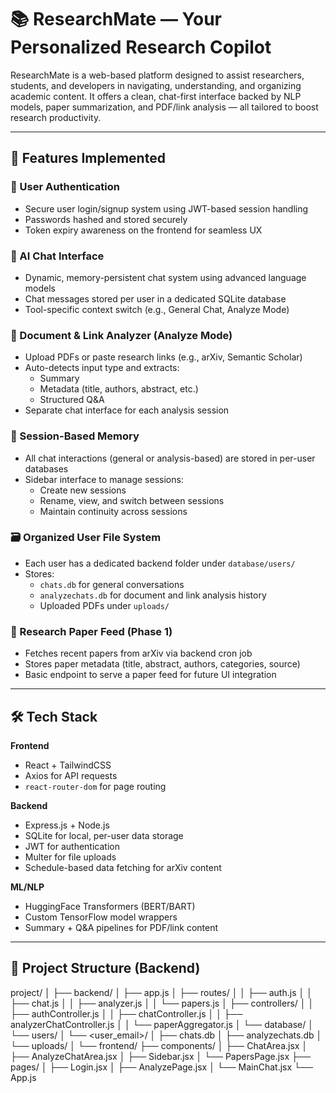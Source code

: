 # 📚 ResearchMate — Your Personalized Research Copilot

ResearchMate is a web-based platform designed to assist researchers, students, and developers in navigating, understanding, and organizing academic content. It offers a clean, chat-first interface backed by NLP models, paper summarization, and PDF/link analysis — all tailored to boost research productivity.

---

## 🚀 Features Implemented

### 🔐 User Authentication
- Secure user login/signup system using JWT-based session handling
- Passwords hashed and stored securely
- Token expiry awareness on the frontend for seamless UX

### 💬 AI Chat Interface
- Dynamic, memory-persistent chat system using advanced language models
- Chat messages stored per user in a dedicated SQLite database
- Tool-specific context switch (e.g., General Chat, Analyze Mode)

### 📄 Document & Link Analyzer (Analyze Mode)
- Upload PDFs or paste research links (e.g., arXiv, Semantic Scholar)
- Auto-detects input type and extracts:
  - Summary
  - Metadata (title, authors, abstract, etc.)
  - Structured Q&A
- Separate chat interface for each analysis session

### 🧠 Session-Based Memory
- All chat interactions (general or analysis-based) are stored in per-user databases
- Sidebar interface to manage sessions:
  - Create new sessions
  - Rename, view, and switch between sessions
  - Maintain continuity across sessions

### 🗃️ Organized User File System
- Each user has a dedicated backend folder under `database/users/`
- Stores:
  - `chats.db` for general conversations
  - `analyzechats.db` for document and link analysis history
  - Uploaded PDFs under `uploads/`

### 📰 Research Paper Feed (Phase 1)
- Fetches recent papers from arXiv via backend cron job
- Stores paper metadata (title, abstract, authors, categories, source)
- Basic endpoint to serve a paper feed for future UI integration

---

## 🛠️ Tech Stack

**Frontend**
- React + TailwindCSS
- Axios for API requests
- `react-router-dom` for page routing

**Backend**
- Express.js + Node.js
- SQLite for local, per-user data storage
- JWT for authentication
- Multer for file uploads
- Schedule-based data fetching for arXiv content

**ML/NLP**
- HuggingFace Transformers (BERT/BART)
- Custom TensorFlow model wrappers
- Summary + Q&A pipelines for PDF/link content

---

## 📁 Project Structure (Backend)
project/
│
├── backend/
│ ├── app.js
│ ├── routes/
│ │ ├── auth.js
│ │ ├── chat.js
│ │ ├── analyzer.js
│ │ └── papers.js
│ ├── controllers/
│ │ ├── authController.js
│ │ ├── chatController.js
│ │ ├── analyzerChatController.js
│ │ └── paperAggregator.js
│ └── database/
│ └── users/
│ └── <user_email>/
│ ├── chats.db
│ ├── analyzechats.db
│ └── uploads/
│
└── frontend/
├── components/
│ ├── ChatArea.jsx
│ ├── AnalyzeChatArea.jsx
│ ├── Sidebar.jsx
│ └── PapersPage.jsx
├── pages/
│ ├── Login.jsx
│ ├── AnalyzePage.jsx
│ └── MainChat.jsx
└── App.js
